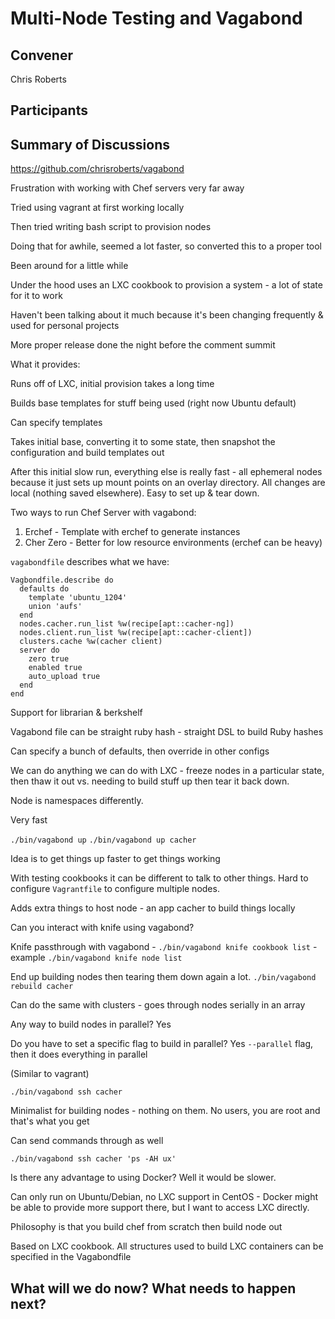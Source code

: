 Multi-Node Testing and Vagabond
===============================

## Convener

Chris Roberts

## Participants

## Summary of Discussions

https://github.com/chrisroberts/vagabond

Frustration with working with Chef servers very far away

Tried using vagrant at first working locally

Then tried writing bash script to provision nodes

Doing that for awhile, seemed a lot faster, so converted this to a proper tool

Been around for a little while

Under the hood uses an LXC cookbook to provision a system - a lot of state for it to work

Haven't been talking about it much because it's been changing frequently & used for personal projects

More proper release done the night before the comment summit

What it provides:

Runs off of LXC, initial provision takes a long time

Builds base templates for stuff being used (right now Ubuntu default)

Can specify templates

Takes initial base, converting it to some state, then snapshot the configuration and build templates out

After this initial slow run, everything else is really fast - all ephemeral nodes because it just sets up mount points on an overlay directory.  All changes are local (nothing saved elsewhere).  Easy to set up & tear down.

Two ways to run Chef Server with vagabond:
1) Erchef - Template with erchef to generate instances
2) Cher Zero - Better for low resource environments (erchef can be heavy)

`vagabondfile` describes what we have:

    Vagbondfile.describe do
      defaults do
        template 'ubuntu_1204'
        union 'aufs'
      end
      nodes.cacher.run_list %w(recipe[apt::cacher-ng])
      nodes.client.run_list %w(recipe[apt::cacher-client])
      clusters.cache %w(cacher client)
      server do
        zero true
        enabled true
        auto_upload true
      end
    end

Support for librarian & berkshelf

Vagabond file can be straight ruby hash - straight DSL to build Ruby hashes

Can specify a bunch of defaults, then override in other configs

We can do anything we can do with LXC - freeze nodes in a particular state, then thaw it out vs. needing to build stuff up then tear it back down.

Node is namespaces differently.

Very fast

`./bin/vagabond up`
`./bin/vagabond up cacher`

Idea is to get things up faster to get things working

With testing cookbooks it can be different to talk to other things.  Hard to configure `Vagrantfile` to configure multiple nodes.

Adds extra things to host node - an app cacher to build things locally

Can you interact with knife using vagabond?

Knife passthrough with vagabond - `./bin/vagabond knife cookbook list` - example
`./bin/vagabond knife node list`

End up building nodes then tearing them down again a lot.
`./bin/vagabond rebuild cacher`

Can do the same with clusters - goes through nodes serially in an array

Any way to build nodes in parallel?  Yes

Do you have to set a specific flag to build in parallel?  Yes `--parallel` flag, then it does everything in parallel

(Similar to vagrant)

`./bin/vagabond ssh cacher`

Minimalist for building nodes - nothing on them.  No users, you are root and that's what you get

Can send commands through as well

`./bin/vagabond ssh cacher 'ps -AH ux'`

Is there any advantage to using Docker?  Well it would be slower.

Can only run on Ubuntu/Debian, no LXC support in CentOS - Docker might be able to provide more support there, but I want to access LXC directly.

Philosophy is that you build chef from scratch then build node out

Based on LXC cookbook.  All structures used to build LXC containers can be specified in the Vagabondfile

## What will we do now?  What needs to happen next?